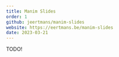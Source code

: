```yaml
---
title: Manim Slides
order: 1
github: jeertmans/manim-slides
website: https://eertmans.be/manim-slides
date: 2023-03-21
---
```


TODO!
